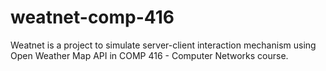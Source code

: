 # weatnet-comp-416
Weatnet is a project to simulate server-client interaction mechanism using Open Weather Map API in COMP 416 - Computer Networks course.
